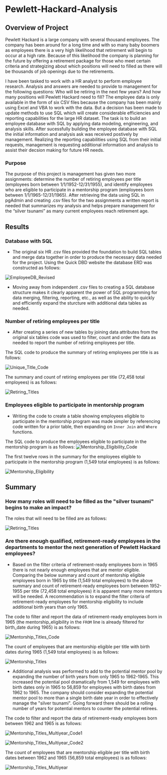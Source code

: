 # Pewlett-Hackard-Analysis

## Overview of Project
Pewlett Hackard is a large company with several thousand employees.  The company has been around for a long time and with so many baby boomers as employees there is a very high likelihood that retirement will begin to occur at a high rate.  Because of this likelihood the company is planning for the future by offering a retirement package for those who meet certain criteria and strategizing about which positions will need to filled as there will be thousands of job openings due to the retirements.

I have been tasked to work with a HR analyst to perform employee research.  Analysis and answers are needed to provide to management for the following questions:  Who will be retiring in the next few years? And how many positions will Pewlett Hackard need to fill?  The employee data is only available in the form of six CSV files because the company has been mainly using Excel and VBA to work with the data.  But a decision has been made to update methods to use SQL which will create considerable efficiencies and reporting capabilities for the large HR dataset.  The task is to build an employee database with SQL by applying data modeling, engineering, and analysis skills.  After sucessfully building the employee database with SQL the initial information and analysis ask was received postively by management.  Realizing the reporting capabilities using SQL from their initial requests, management is requesting additional information and analysis to assist their decsion making for future HR needs.

### Purpose
The purpose of this project is management has given two more assignments: determine the number of retiring employees per title (employees born between 1/1/1952-12/31/1955), and identify employees who are eligible to participate in a mentorship program (employees born between 1/1/1965-12/31/1965). After retrieving the data using SQL in pgAdmin and creating .csv files for the two assignments a written report is needed that summarizes my analysis and helps prepare management for the “silver tsunami” as many current employees reach retirement age.

## Results

### Database with SQL

* The original six HR .csv files provided the foundation to build SQL tables and merge data together in order to produce the necessary data needed for the project.  Using the Quick DBD website the database ERD was constructed as follows:

![EmployeeDB_Revised](https://raw.githubusercontent.com/JBro-Birds/Pewlett-Hackard-Analysis/master/Data/EmployeeDB_Revised.png)

* Moving away from independent .csv files to creating a SQL database structure makes it clearly apparent the power of SQL programming for data merging, filtering, reporting, etc., as well as the ability to quickly and efficiently expand the sturcture with additional data tables as needed.

### Number of retiring employees per title

* After creating a series of new tables by joining data attributes from the original six tables code was used to filter, count and order the data as needed to report the number of retiring employees per title.  

The SQL code to produce the summary of retiring employees per title is as follows:

![Unique_Title_Code](https://raw.githubusercontent.com/JBro-Birds/Pewlett-Hackard-Analysis/master/Queries/Unique_Title_Code.png)

The summary and count of retiring employees per title (72,458 total employees) is as follows:

![Retiring_Titles](https://raw.githubusercontent.com/JBro-Birds/Pewlett-Hackard-Analysis/master/Queries/Retiring_Titles.png)

### Employees eligible to participate in mentorship program

* Writing the code to create a table showing employees eligible to participate in the mentorship program was made simpler by referencing code written for a prior table, then expanding on `Inner Join` and `Where` functions.

The SQL code to produce the employees eligible to participate in the mentorship program is as follows:
![Mentorship_Eligibility_Code](https://raw.githubusercontent.com/JBro-Birds/Pewlett-Hackard-Analysis/master/Queries/Mentorship_Eligibility_Code.png)

The first twelve rows in the summary for the employees eligible to participate in the mentorship program (1,549 total employees) is as follows:

![Mentorship_Eligibility](https://raw.githubusercontent.com/JBro-Birds/Pewlett-Hackard-Analysis/master/Queries/Mentorship_Eligibility.png)


## Summary

### How many roles will need to be filled as the "silver tsunami" begins to make an impact?

The roles that will need to be filled are as follows:

![Retiring_Titles](https://raw.githubusercontent.com/JBro-Birds/Pewlett-Hackard-Analysis/master/Queries/Retiring_Titles.png)

### Are there enough qualified, retirement-ready employees in the departments to mentor the next generation of Pewlett Hackard employees?

* Based on the filter criteria of retirement-ready employees born in 1965 there is not nearly enough employees that are mentor eligible.  Comparing the below summary and count of mentorship eligible employees born in 1965 by title (1,549 total employees) to the above summary and count of retirement-ready employees born between 1952-1955 per title (72,458 total employees) it is apparent many more mentors will be needed.  A recommendation is to expand the filter criteria of retirement-ready employees for mentorship eligibility to include additional birth years than only 1965.

The code to filter and report the data of retirement-ready employees born in 1965 (the mentorship_eligibility in the `FROM` line is already filtered for birth_date during 1965) is as follows:

![Mentorship_Titles_Code](https://raw.githubusercontent.com/JBro-Birds/Pewlett-Hackard-Analysis/master/Queries/Mentorship_Titles_Code.png)

The count of employees that are mentorship eligible per title with birth dates during 1965 (1,549 total employees) is as follows:

![Mentorship_Titles](https://raw.githubusercontent.com/JBro-Birds/Pewlett-Hackard-Analysis/master/Queries/Mentorship_Titles.png)

* Additional analysis was performed to add to the potential mentor pool by expanding the number of birth years from only 1965 to 1962-1965.  This increased the potential pool dramatically from 1,549 for employees with birth dates only in 1965 to 56,859 for employees with birth dates from 1962 to 1965.  The company should consider expanding the potential mentor pool to more than a single birth date year in order to effectively manage the "silver tsunami".  Going forward there should be a rolling number of years for potential mentors to counter the potential retirees.

The code to filter and report the data of retirement-ready employees born between 1962 and 1965 is as follows:

![Mentorship_Titles_Multiyear_Code1](https://raw.githubusercontent.com/JBro-Birds/Pewlett-Hackard-Analysis/master/Queries/Mentorship_Titles_Multiyear_Code1.png)

![Mentorship_Titles_Multiyear_Code2](https://raw.githubusercontent.com/JBro-Birds/Pewlett-Hackard-Analysis/master/Queries/Mentorship_Titles_Multiyear_Code2.png)

The count of employees that are mentorship eligible per title with birth dates between 1962 and 1965 (56,859 total employees) is as follows:

![Mentorship_Titles_Multiyear](https://raw.githubusercontent.com/JBro-Birds/Pewlett-Hackard-Analysis/master/Queries/Mentorship_Titles_Multiyear.png)

